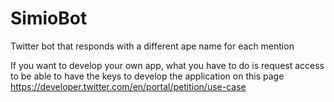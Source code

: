 # SimioBot
 Twitter bot that responds with a different ape name for each mention

If you want to develop your own app, what you have to do is request access to be able to have the keys to develop the application on this page https://developer.twitter.com/en/portal/petition/use-case

